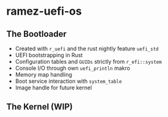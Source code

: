 # ramez-uefi-os

## The Bootloader
- Created with `r_uefi` and the rust nightly feature `uefi_std`
- UEFI bootstrapping in Rust
- Configuration tables and `GUIDs` strictly from `r_efi::system`
- Console I/O through own `uefi_println` makro
- Memory map handling
- Boot service interaction with `system_table`
- Image handle for future kernel

## The Kernel (WIP)

